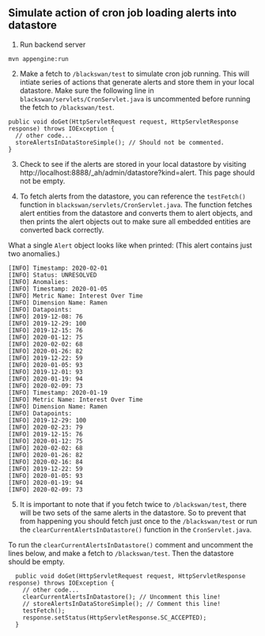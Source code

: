 ## Simulate action of cron job loading alerts into datastore
1) Run backend server
```
mvn appengine:run
```
2) Make a fetch to `/blackswan/test` to simulate cron job running. This will intiate series of actions that generate alerts and store them in your local datastore. 
Make sure the following line in `blackswan/servlets/CronServlet.java` is uncommented before running the fetch to `/blackswan/test`.
```
public void doGet(HttpServletRequest request, HttpServletResponse response) throws IOException {
  // other code...
  storeAlertsInDataStoreSimple(); // Should not be commented.
}
```
3) Check to see if the alerts are stored in your local datastore by visiting http://localhost:8888/_ah/admin/datastore?kind=alert.
This page should not be empty.

4) To fetch alerts from the datastore, you can reference the `testFetch()` function in `blackswan/servlets/CronServlet.java`. The function fetches alert entities from
the datastore and converts them to alert objects, and then prints the alert objects out to make sure all embedded entities are converted back correctly.

What a single `Alert` object looks like when printed: (This alert contains just two anomalies.)
```
[INFO] Timestamp: 2020-02-01
[INFO] Status: UNRESOLVED
[INFO] Anomalies: 
[INFO] Timestamp: 2020-01-05
[INFO] Metric Name: Interest Over Time
[INFO] Dimension Name: Ramen
[INFO] Datapoints: 
[INFO] 2019-12-08: 76
[INFO] 2019-12-29: 100
[INFO] 2019-12-15: 76
[INFO] 2020-01-12: 75
[INFO] 2020-02-02: 68
[INFO] 2020-01-26: 82
[INFO] 2019-12-22: 59
[INFO] 2020-01-05: 93
[INFO] 2019-12-01: 93
[INFO] 2020-01-19: 94
[INFO] 2020-02-09: 73
[INFO] Timestamp: 2020-01-19
[INFO] Metric Name: Interest Over Time
[INFO] Dimension Name: Ramen
[INFO] Datapoints: 
[INFO] 2019-12-29: 100
[INFO] 2020-02-23: 79
[INFO] 2019-12-15: 76
[INFO] 2020-01-12: 75
[INFO] 2020-02-02: 68
[INFO] 2020-01-26: 82
[INFO] 2020-02-16: 84
[INFO] 2019-12-22: 59
[INFO] 2020-01-05: 93
[INFO] 2020-01-19: 94
[INFO] 2020-02-09: 73 
```
5) It is important to note that if you fetch twice to `/blackswan/test`, there will be two sets of the same alerts in the datastore. So to prevent that from happening 
you should fetch just once to the `/blackswan/test` or run the `clearCurrentAlertsInDatastore()` function in the `CronServlet.java`.

To run the `clearCurrentAlertsInDatastore()` comment and uncomment the lines below, and make a fetch to `/blackswan/test`. Then the datastore should be empty. 
```
  public void doGet(HttpServletRequest request, HttpServletResponse response) throws IOException {
    // other code...
    clearCurrentAlertsInDatastore(); // Uncomment this line!
    // storeAlertsInDataStoreSimple(); // Comment this line!
    testFetch();
    response.setStatus(HttpServletResponse.SC_ACCEPTED); 
  }
```
